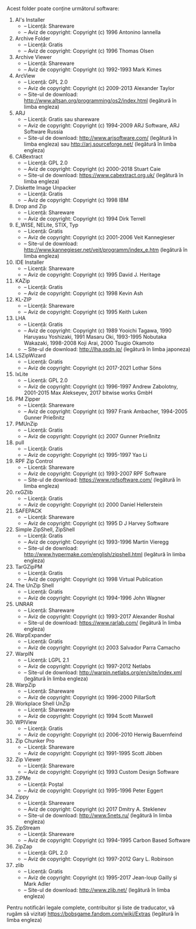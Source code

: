 Acest folder poate conține următorul software:

1. AI's Installer
   - – Licență: Shareware
   - – Aviz de copyright: Copyright (c) 1996 Antonino Iannella
2. Archive Folder
   - – Licență: Gratis
   - – Aviz de copyright: Copyright (c) 1996 Thomas Olsen
3. Archive Viewer
   - – Licență: Shareware
   - – Aviz de copyright: Copyright (c) 1992-1993 Mark Kimes
4. ArcView
   - – Licență: GPL 2.0
   - – Aviz de copyright: Copyright (c) 2009-2013 Alexander Taylor
   - – Site-ul de download: http://www.altsan.org/programming/os2/index.html (legătură în limba engleza)
5. ARJ
   - – Licență: Gratis sau shareware
   - – Aviz de copyright: Copyright (c) 1994-2009 ARJ Software, ARJ Software Russia
   - – Site-ul de download: http://www.arjsoftware.com/ (legătură în limba engleza) sau http://arj.sourceforge.net/ (legătură în limba engleza)
6. CABextract
   - – Licență: GPL 2.0
   - – Aviz de copyright: Copyright (c) 2000-2018 Stuart Caie
   - – Site-ul de download: https://www.cabextract.org.uk/ (legătură în limba engleza)
7. Diskette Image Unpacker
   - – Licență: Gratis
   - – Aviz de copyright: Copyright (c) 1998 IBM
8. Drop and Zip
   - – Licență: Shareware
   - – Aviz de copyright: Copyright (c) 1994 Dirk Terrell
9. E_WISE, NELite, STIX, Typ
   - – Licență: Gratis
   - – Aviz de copyright: Copyright (c) 2001-2006 Veit Kannegieser
   - – Site-ul de download: http://www.kannegieser.net/veit/programm/index_e.htm (legătură în limba engleza)
10. IDE Installer
    - – Licență: Shareware
    - – Aviz de copyright: Copyright (c) 1995 David J. Heritage
11. KAZip
    - – Licență: Gratis
    - – Aviz de copyright: Copyright (c) 1998 Kevin Ash
12. KL-ZIP
    - – Licență: Shareware
    - – Aviz de copyright: Copyright (c) 1995 Keith Luken
13. LHA
    - – Licență: Gratis
    - – Aviz de copyright: Copyright (c) 1989 Yooichi Tagawa, 1990 Haruyasu Yoshizaki, 1991 Masaru Oki, 1993-1995 Nobutaka Wakazaki, 1998-2008 Koji Arai, 2000 Tsugio Okamoto
    - – Site-ul de download: http://lha.osdn.jp/ (legătură în limba japoneza)
14. LSZipWizard
    - – Licență: Gratis
    - – Aviz de copyright: Copyright (c) 2017-2021 Lothar Söns
15. lxLite
    - – Licență: GPL 2.0
    - – Aviz de copyright: Copyright (c) 1996-1997 Andrew Zabolotny, 2001-2015 Max Alekseyev, 2017 bitwise works GmbH
16. PM Zipper
    - – Licență: Shareware
    - – Aviz de copyright: Copyright (c) 1997 Frank Ambacher, 1994-2005 Gunner Prießnitz
17. PMUnZip
    - – Licență: Gratis
    - – Aviz de copyright: Copyright (c) 2007 Gunner Prießnitz
18. pull
    - – Licență: Gratis
    - – Aviz de copyright: Copyright (c) 1995-1997 Yao Li
19. RPF Zip Control
    - – Licență: Shareware
    - – Aviz de copyright: Copyright (c) 1993-2007 RPF Software
    - – Site-ul de download: https://www.rpfsoftware.com/ (legătură în limba engleza)
20. rxGZlib
    - – Licență: Gratis
    - – Aviz de copyright: Copyright (c) 2000 Daniel Hellerstein
21. SAFEPACK
    - – Licență: Shareware
    - – Aviz de copyright: Copyright (c) 1995 D J Harvey Software
22. Simple ZipShell, ZipShell
    - – Licență: Gratis
    - – Aviz de copyright: Copyright (c) 1993-1996 Martin Vieregg
    - – Site-ul de download: http://www.hypermake.com/english/zipshell.html (legătură în limba engleza)
23. TarGZipPM
    - – Licență: Gratis
    - – Aviz de copyright: Copyright (c) 1998 Virtual Publication
24. The UnZip Shell
    - – Licență: Gratis
    - – Aviz de copyright: Copyright (c) 1994-1996 John Wagner
25. UNRAR
    - – Licență: Shareware
    - – Aviz de copyright: Copyright (c) 1993-2017 Alexander Roshal
    - – Site-ul de download: https://www.rarlab.com/ (legătură în limba engleza)
26. WarpExpander
    - – Licență: Gratis
    - – Aviz de copyright: Copyright (c) 2003 Salvador Parra Camacho
27. WarpIN
    - – Licență: LGPL 2.1
    - – Aviz de copyright: Copyright (c) 1997-2012 Netlabs
    - – Site-ul de download: http://warpin.netlabs.org/en/site/index.xml (legătură în limba engleza)
28. WarpZip
    - – Licență: Shareware
    - – Aviz de copyright: Copyright (c) 1996-2000 PillarSoft
29. Workplace Shell UnZip
    - – Licență: Shareware
    - – Aviz de copyright: Copyright (c) 1994 Scott Maxwell
30. WPIView
    - – Licență: Gratis
    - – Aviz de copyright: Copyright (c) 2006-2010 Herwig Bauernfeind
31. Zip Chunker Pro
    - – Licență: Shareware
    - – Aviz de copyright: Copyright (c) 1991-1995 Scott Jibben
32. Zip Viewer
    - – Licență: Shareware
    - – Aviz de copyright: Copyright (c) 1993 Custom Design Software
33. ZiPMe
    - – Licență: Poștal
    - – Aviz de copyright: Copyright (c) 1995-1996 Peter Eggert
34. Zippy
    - – Licență: Shareware
    - – Aviz de copyright: Copyright (c) 2017 Dmitry A. Steklenev
    - – Site-ul de download: http://www.5nets.ru/ (legătură în limba engleza)
35. ZipStream
    - – Licență: Shareware
    - – Aviz de copyright: Copyright (c) 1994-1995 Carbon Based Software
36. ZipZap
    - – Licență: GPL 2.0
    - – Aviz de copyright: Copyright (c) 1997-2012 Gary L. Robinson
37. zlib
    - – Licență: Gratis
    - – Aviz de copyright: Copyright (c) 1995-2017 Jean-loup Gailly și Mark Adler
    - – Site-ul de download: http://www.zlib.net/ (legătură în limba engleza)

Pentru notificări legale complete, contribuitor și liste de traducator, vă rugăm să vizitați https://bobsgame.fandom.com/wiki/Extras (legătură în limba engleza)

